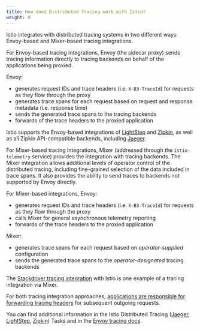 ```yaml
---
title: How does Distributed Tracing work with Istio?
weight: 0
---
```


Istio integrates with distributed tracing systems in two different ways: Envoy-based and Mixer-based tracing integrations.

For Envoy-based tracing integrations, Envoy (the sidecar proxy) sends tracing information directly to tracing backends on behalf of the applications being proxied.

Envoy:

- generates request IDs and trace headers (i.e. `X-B3-TraceId`) for requests as they flow through the proxy
- generates trace spans for each request based on request and response metadata (i.e. response time)
- sends the generated trace spans to the tracing backends
- forwards of the trace headers to the proxied application

Istio supports the Envoy-based integrations of [LightStep](/docs/tasks/telemetry/distributed-tracing/lightstep/) and [Zipkin](/docs/tasks/telemetry/distributed-tracing/zipkin/), as well as all Zipkin API-compatible backends, including [Jaeger](/docs/tasks/telemetry/distributed-tracing/jaeger/).

For Mixer-based tracing integrations, Mixer (addressed through the `istio-telemetry` service) provides the integration with tracing backends. The Mixer integration allows additional levels of operator control of the distributed tracing, including fine-grained selection of the data included in trace spans. It also provides the ability to send traces to backends not supported by Envoy directly.

For Mixer-based integrations, Envoy:

- generates request IDs and trace headers (i.e. `X-B3-TraceId`) for requests as they flow through the proxy
- calls Mixer for general asynchronous telemetry reporting
- forwards of the trace headers to the proxied application

Mixer:

- generates trace spans for each request based on *operator-supplied* configuration
- sends the generated trace spans to the *operator-designated* tracing backends

The [Stackdriver tracing integration](https://cloud.google.com/istio/docs/istio-on-gke/installing#enabling_tracing) with Istio is one example of a tracing integration via Mixer.

For both tracing integration approaches, [applications are responsible for forwarding tracing headers](#istio-copy-headers) for subsequent outgoing requests.

You can find additional information in the Istio Distributed Tracing ([Jaeger](/docs/tasks/telemetry/distributed-tracing/jaeger/), [LightStep](/docs/tasks/telemetry/distributed-tracing/lightstep/), [Zipkin](/docs/tasks/telemetry/distributed-tracing/zipkin/)) Tasks and
in the [Envoy tracing docs](https://www.envoyproxy.io/docs/envoy/latest/intro/arch_overview/tracing#tracing).
